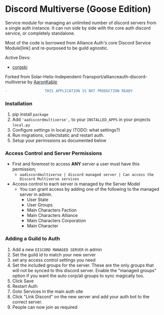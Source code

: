 # Discord Multiverse (Goose Edition)

Service module for managing an unlimited number of discord servers from a single auth instance. It can run side by side with the core auth discord service, or completely standalone.

Most of the code is borrowed from Alliance Auth's core Discord Service Module[link] and re-purposed to be guild agnostic.

Active Devs:

- [corgski](https://github.com/digital-pet)

Forked from Solar-Helix-Independent-Transport/allianceauth-discord-multiverse by [AaronKable](https://github.com/pvyParts)

```diff
-                 THIS APPLICATION IS NOT PRODUCTION READY
```

### Installation

1.  pip install `package`
2.  Add `'aadiscordmultiverse',` to your `INSTALLED_APPS` in your projects `local.py`
3.  Configure settings in local.py (TODO: what settings?)
3.  Run migrations, collectstatic and restart auth.
4.  Setup your permissions as documented below

### Access Control and Server Permissions

- First and foremost to access **ANY** server a user must have this permission;
  - `aadiscordmultiverse | discord managed server | Can access the Discord Multiverse services`
- Access control to each server is managed by the Server Model
  - You can grant access by adding one of the following to the managed server in admin.
    - User State
    - User Groups
    - Main Characters Faction
    - Main Characters Alliance
    - Main Characters Corporation
    - Main Character

### Adding a Guild to Auth

1.  Add a new `DISCORD MANAGED SERVER` in admin
2.  Set the guild id to match your new server
3.  set any access control settings you need
4.  Set the included groups for the server. These are the only groups that will not be synced to this discord server. Enable the "managed groups" option if you want the auto corp/ali groups to sync magically too.
5.  Click Save
6.  Restart Auth
7.  Goto Services in the main auth site
8.  Click "Link Discord" on the new server and add your auth bot to the correct server.
9.  People can now join as required
